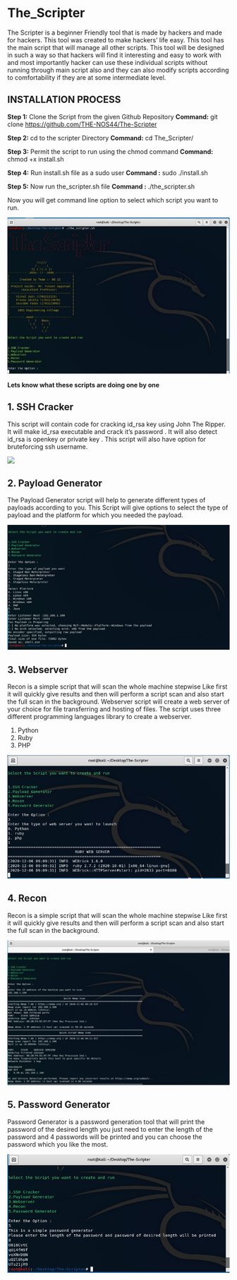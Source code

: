 # The_Scripter

The Scripter is a beginner Friendly tool that is made by hackers and made for hackers. This
tool was created to make hackers’ life easy. This tool has the main script that will manage
all other scripts. This tool will be designed in such a way so that hackers will find it
interesting and easy to work with and most importantly hacker can use these individual scripts 
without running through main script also and they can also modify scripts according to comfortability
if they are at some intermediate level.
 
 
## INSTALLATION PROCESS
  
**Step 1:**     Clone the Script from the given Github Repository
**Command:**    git clone https://github.com/THE-NOS44/The-Scripter

**Step 2:**     cd to the scripter Directory
**Command:**    cd The_Scripter/

**Step 3:**     Permit the script  to run using the chmod command 
**Command:**    chmod +x  install.sh

**Step 4:**     Run install.sh  file as a sudo user
**Command :**   sudo  ./install.sh

**Step 5:**     Now run the_scripter.sh file
**Command :**   ./the_scripter.sh

Now you will get command line option to select which script you want to run.

![](Images/MainPage.jpeg)

**Lets know what these scripts are doing one by one**




## 1. SSH Cracker
This script will contain code for cracking id_rsa key using John The Ripper.
It will make id_rsa executable and crack it’s password . It will also detect id_rsa is openkey or private key .
This script will also have option for bruteforcing ssh username.

![](Images/image3.jpg)


## 2. Payload Generator
The Payload Generator script will help to generate different types of payloads according to you.
This Script will give options to select the type of payload and the platform for which you needed the payload.

![](Images/PayloadGenerator.jpeg)


## 3. Webserver
Recon is a simple script that will scan the whole machine stepwise Like first it will quickly
give results and then will perform a script scan and also start the full scan in the
background. Webserver script will create a web server of your choice for file transferring
and hosting of files. The script uses three different programming languages library to
create a webserver.
1. Python
2. Ruby
3. PHP

![](Images/Webserver.jpeg)


## 4. Recon
Recon is a simple script that will scan the whole machine stepwise  Like first it will quickly
give results and then will perform a script scan and also start the full scan in the background.

![](Images/Recon.jpeg)


## 5. Password Generator
Password Generator is a password generation tool that will print the password of the
desired length you just need to enter the length of the password and 4 passwords will be
printed and you can choose the password which you like the most.

![](Images/Passgen.jpeg)





